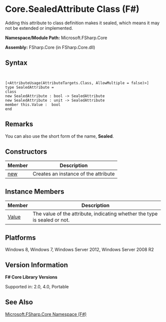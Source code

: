# Core.SealedAttribute Class (F#)

Adding this attribute to class definition makes it sealed, which means it may not be extended or implemented.

**Namespace/Module Path:** Microsoft.FSharp.Core

**Assembly:** FSharp.Core (in FSharp.Core.dll)


## Syntax


```


[<AttributeUsage(AttributeTargets.Class, AllowMultiple = false)>]
type SealedAttribute =
class
new SealedAttribute : bool -> SealedAttribute
new SealedAttribute : unit -> SealedAttribute
member this.Value :  bool
end

```



## Remarks
You can also use the short form of the name, **Sealed**.


## Constructors


|Member|Description|
|------|-----------|
|[new](http://msdn.microsoft.com/en-us/library/66f6b40c-09b0-492d-8ed8-167263d1778a)|Creates an instance of the attribute|

## Instance Members


|Member|Description|
|------|-----------|
|[Value](http://msdn.microsoft.com/en-us/library/d80cc203-6a09-441a-812e-e78d17e121f9)|The value of the attribute, indicating whether the type is sealed or not.|

## Platforms
Windows 8, Windows 7, Windows Server 2012, Windows Server 2008 R2


## Version Information
**F# Core Library Versions**

Supported in: 2.0, 4.0, Portable




## See Also
[Microsoft.FSharp.Core Namespace &#40;F&#35;&#41;](Microsoft.FSharp.Core+Namespace+%28FSharp%29.md)

